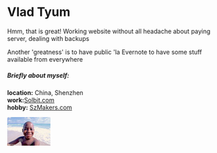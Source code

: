 # Vlad Tyum



Hmm, that is great!
Working website without all headache about paying server, dealing with backups

Another 'greatness' is to have public 'la Evernote to have some stuff available  from everywhere


##### Briefly about myself:

__location:__ China, Shenzhen  
__work:__[Solbit.com](http://solbit.com)  
__hobby:__ [SzMakers.com](http://szmakers.com)







![](assets/README-9af6bae5.jpg)
